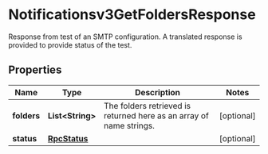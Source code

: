 

# Notificationsv3GetFoldersResponse

Response from test of an SMTP configuration.  A translated response is provided to provide status of the test.

## Properties

| Name | Type | Description | Notes |
|------------ | ------------- | ------------- | -------------|
|**folders** | **List&lt;String&gt;** | The folders retrieved is returned here as an array of name strings. |  [optional] |
|**status** | [**RpcStatus**](RpcStatus.md) |  |  [optional] |



